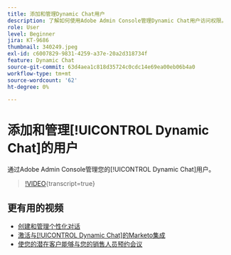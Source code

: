 ```yaml
---
title: 添加和管理Dynamic Chat用户
description: 了解如何使用Adobe Admin Console管理Dynamic Chat用户访问权限。
role: User
level: Beginner
jira: KT-9686
thumbnail: 340249.jpeg
exl-id: c6007829-9831-4259-a37e-20a2d318734f
feature: Dynamic Chat
source-git-commit: 63d4aea1c818d35724c0cdc14e69ea00eb06b4a0
workflow-type: tm+mt
source-wordcount: '62'
ht-degree: 0%

---
```


# 添加和管理[!UICONTROL Dynamic Chat]的用户

通过Adobe Admin Console管理您的[!UICONTROL Dynamic Chat]用户。

>[!VIDEO](https://video.tv.adobe.com/v/340249/?quality=12&learn=on){transcript=true}

## 更有用的视频

* [创建和管理个性化对话](dialogue-management.md)
* [激活与[!UICONTROL Dynamic Chat]的Marketo集成](marketo-integration.md)
* [使您的潜在客户能够与您的销售人员预约会议](meeting-booking.md)
